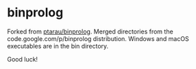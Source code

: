 # binprolog
Forked from [ptarau/binprolog](https://github.com/ptarau/binprolog).
Merged directories from the code.google.com/p/binprolog distribution.
Windows and macOS executables are in the bin directory.

Good luck!
